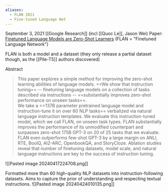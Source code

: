 ```yaml
---
aliases:
  - FLAN 2021
  - Fine-tuned Language Net
---
```

September 3, 2021
[[Google Research]] (incl [[Quoc Le]], Jason Wei)
Paper: [Finetuned Language Models are Zero-Shot Learners](https://arxiv.org/abs/2109.01652) (FLAN = "Finetuned Language Network")

FLAN is both a model and a dataset (they only release a partial dataset though, as the [[Pile-T5]] authors discovered)

Abstract
> This paper explores a simple method for improving the zero-shot learning abilities of language models. ==We show that instruction tuning== -- finetuning language models on a collection of tasks described via instructions -- ==substantially improves zero-shot performance on unseen tasks==.  
> We take a ==137B parameter pretrained language model and instruction-tune it on over 60 NLP tasks== verbalized via natural language instruction templates. We evaluate this instruction-tuned model, which we call FLAN, on unseen task types. FLAN substantially improves the performance of its unmodified counterpart and surpasses zero-shot 175B GPT-3 on 20 of 25 tasks that we evaluate. FLAN even outperforms few-shot GPT-3 by a large margin on ANLI, RTE, BoolQ, AI2-ARC, OpenbookQA, and StoryCloze. Ablation studies reveal that number of finetuning datasets, model scale, and natural language instructions are key to the success of instruction tuning.

![[Pasted image 20240417224708.png]]

Formatted more than 60 high-quality NLP datasets into instruction-following datasets. Aims to capture the prior of understanding and respecting textual instructions.
![[Pasted image 20240424010135.png]]
